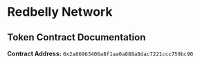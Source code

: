 # Redbelly Network </br>

## **Token Contract Documentation** </br>

**Contract Address:** `0x2a86963406a8f1aa0a888a8dac7221ccc759bc90` </br>
